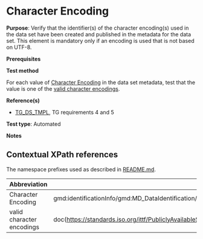 # Character Encoding

**Purpose**: Verify that the identifier(s) of the character encoding(s) used in the data set have been created and published in the metadata for the data set. This element is mandatory only if an encoding is used that is not based on UTF-8.

**Prerequisites**

**Test method**

For each value of [Character Encoding](#CharEnc) in the data set metadata, test that the value is one of the [valid character encodings](#CharEnc).

**Reference(s)**	 

* [TG_DS_TMPL](http://inspire.ec.europa.eu/id/ats/data/3.0rc3/interoperability-metadata/README#ref_TG_DS_TMPL), TG requirements 4 and 5 

**Test type**: Automated

**Notes**

## Contextual XPath references

The namespace prefixes used as described in [README.md](http://inspire.ec.europa.eu/id/ats/data/3.0rc3/interoperability-metadata/README#namespaces).

Abbreviation                                   |  XPath expression (relative to gmd:MD_Metadata)
-----------------------------------------------| -------------------------------------------------------------------------
<a name="CharEnc"></a> Character Encoding | gmd:identificationInfo/gmd:MD_DataIdentification/gmd:characterSet/gmd:MD_CharacterSetCode/@codeListValue
<a name="ValidCharEnc"></a> valid character encodings | doc(https://standards.iso.org/ittf/PubliclyAvailableStandards/ISO_19139_Schemas/resources/codelist/ML_gmxCodelists.xml)//gmx:ML_CodeListDictionary[@gml:id='MD_CharacterSetCode']//gml:identifier/text()
